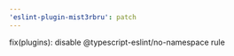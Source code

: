 ```yaml
---
'eslint-plugin-mist3rbru': patch
---
```


fix(plugins): disable @typescript-eslint/no-namespace rule
